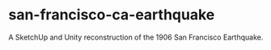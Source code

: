 # san-francisco-ca-earthquake
A SketchUp and Unity reconstruction of the 1906 San Francisco Earthquake.

